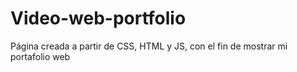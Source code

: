 # Video-web-portfolio
Página creada a partir de CSS, HTML y JS, con el fin de mostrar mi portafolio web 
